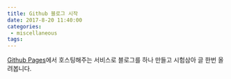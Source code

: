 ```yaml
---
title: Github 블로그 시작
date: 2017-8-20 11:40:00
categories:
 - miscellaneous
tags: 
---
```


[Github Pages](https://pages.github.com/)에서 호스팅해주는 서비스로 블로그를 하나 만들고 시험삼아 글 한번 올려봅니다.